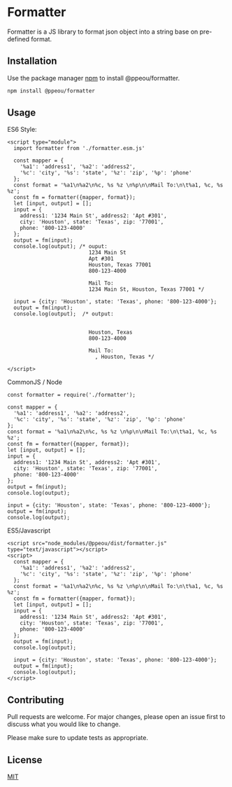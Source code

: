 # Formatter

Formatter is a JS library to format json object  into a string base on pre-defined format.

## Installation

Use the package manager [npm](https://www.npmjs.com/) to install @ppeou/formatter.

```bash
npm install @ppeou/formatter
```

## Usage

ES6 Style:
```
<script type="module">
  import formatter from './formatter.esm.js'

  const mapper = {
    '%a1': 'address1', '%a2': 'address2',
    '%c': 'city', '%s': 'state', '%z': 'zip', '%p': 'phone'
  };
  const format = '%a1\n%a2\n%c, %s %z \n%p\n\nMail To:\n\t%a1, %c, %s %z';
  const fm = formatter({mapper, format});
  let [input, output] = [];
  input = {
    address1: '1234 Main St', address2: 'Apt #301',
    city: 'Houston', state: 'Texas', zip: '77001',
    phone: '800-123-4000'
  };
  output = fm(input);
  console.log(output); /* ouput:
                          1234 Main St
                          Apt #301
                          Houston, Texas 77001 
                          800-123-4000
  
                          Mail To:
                          1234 Main St, Houston, Texas 77001 */

  input = {city: 'Houston', state: 'Texas', phone: '800-123-4000'};
  output = fm(input);
  console.log(output);  /* output:
                          

                          Houston, Texas  
                          800-123-4000

                          Mail To:
                            , Houston, Texas */

</script>
```

CommonJS / Node
```
const formatter = require('./formatter');

const mapper = {
  '%a1': 'address1', '%a2': 'address2',
  '%c': 'city', '%s': 'state', '%z': 'zip', '%p': 'phone'
};
const format = '%a1\n%a2\n%c, %s %z \n%p\n\nMail To:\n\t%a1, %c, %s %z';
const fm = formatter({mapper, format});
let [input, output] = [];
input = {
  address1: '1234 Main St', address2: 'Apt #301',
  city: 'Houston', state: 'Texas', zip: '77001',
  phone: '800-123-4000'
};
output = fm(input);
console.log(output);

input = {city: 'Houston', state: 'Texas', phone: '800-123-4000'};
output = fm(input);
console.log(output);
```

ES5/Javascript
```
<script src="node_modules/@ppeou/dist/formatter.js" type="text/javascript"></script>
<script>
  const mapper = {
    '%a1': 'address1', '%a2': 'address2',
    '%c': 'city', '%s': 'state', '%z': 'zip', '%p': 'phone'
  };
  const format = '%a1\n%a2\n%c, %s %z \n%p\n\nMail To:\n\t%a1, %c, %s %z';
  const fm = formatter({mapper, format});
  let [input, output] = [];
  input = {
    address1: '1234 Main St', address2: 'Apt #301',
    city: 'Houston', state: 'Texas', zip: '77001',
    phone: '800-123-4000'
  };
  output = fm(input);
  console.log(output);

  input = {city: 'Houston', state: 'Texas', phone: '800-123-4000'};
  output = fm(input);
  console.log(output);
</script>
```

## Contributing
Pull requests are welcome. For major changes, please open an issue first to discuss what you would like to change.

Please make sure to update tests as appropriate.

## License
[MIT](https://choosealicense.com/licenses/mit/)

